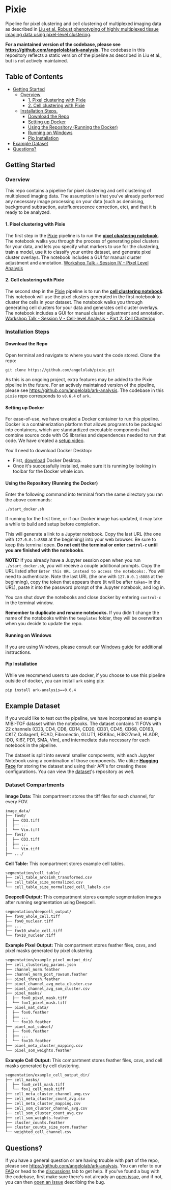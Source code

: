 # Pixie

Pipeline for pixel clustering and cell clustering of multiplexed imaging data as described in [Liu et al. Robust phenotyping of highly multiplexed tissue imaging data using pixel-level clustering](https://doi.org/10.1101/2022.08.16.504171).

**For a maintained version of the codebase, please see https://github.com/angelolab/ark-analysis.** The codebase in this repository reflects a static version of the pipeline as described in Liu et al., but is not actively maintained.

## Table of Contents
- [Getting Started](#getting-started)
  - [Overview](#overview)
    - [1. Pixel clustering with Pixie](#1-pixel-clustering-with-pixie)
    - [2. Cell clustering with Pixie](#2-cell-clustering-with-pixie)
  - [Installation Steps.](#installation-steps)
    - [Download the Repo](#download-the-repo)
    - [Setting up Docker](#setting-up-docker)
    - [Using the Repository (Running the Docker)](#using-the-repository-running-the-docker)
    - [Running on Windows](#running-on-windows)
    - [Pip Installation](#pip-installation)
- [Example Dataset](#example-dataset)
- [Questions?](#questions)


## Getting Started

### Overview
This repo contains a pipeline for pixel clustering and cell clustering of multiplexed imaging data. The assumption is that you've already performed any necessary image processing on your data (such as denoising, background subtraction, autofluorescence correction, etc), and that it is ready to be analyzed. 

#### 1. Pixel clustering with Pixie  
The first step in the [Pixie](https://www.biorxiv.org/content/10.1101/2022.08.16.504171) pipeline is to run the [**pixel clustering notebook**](./templates/1_Pixie_Cluster_Pixels.ipynb). The notebook walks you through the process of generating pixel clusters for your data, and lets you specify what markers to use for the clustering, train a model, use it to classify your entire dataset, and generate pixel cluster overlays. The notebook includes a GUI for manual cluster adjustment and annotation. [Workshop Talk - Session IV - Pixel Level Analysis](https://youtu.be/e7C1NvaPLaY)

#### 2. Cell clustering with Pixie  
The second step in the [Pixie](https://www.biorxiv.org/content/10.1101/2022.08.16.504171) pipeline is to run the [**cell clustering notebook**](./templates/2_Pixie_Cluster_Cells.ipynb). This notebook will use the pixel clusters generated in the first notebook to cluster the cells in your dataset. The notebook walks you through generating cell clusters for your data and generates cell cluster overlays. The notebook includes a GUI for manual cluster adjustment and annotation. [Workshop Talk - Session V - Cell-level Analysis - Part 2: Cell Clustering](https://youtu.be/4_AJxrxPYlk?t=2704)


### Installation Steps


#### Download the Repo

Open terminal and navigate to where you want the code stored. Clone the repo: 

```
git clone https://github.com/angelolab/pixie.git
```

As this is an ongoing project, extra features may be added to the Pixie pipeline in the future. For an actively maintained version of the pipeline, please see https://github.com/angelolab/ark-analysis. The codebase in this `pixie` repo corresponds to `v0.6.4` of `ark`.

#### Setting up Docker

For ease-of-use, we have created a Docker container to run this pipeline. Docker is a containerization platform that allows programs to be packaged into containers, which are standardized executable components that combine source code with OS libraries and dependences needed to run that code. We have created a [setup video](https://youtu.be/EXMGdi_Izdw).

You'll need to download Docker Desktop:
 - First, [download](https://hub.docker.com/?overlay=onboarding) Docker Desktop. 
 - Once it's successfully installed, make sure it is running by looking in toolbar for the Docker whale icon. 


#### Using the Repository (Running the Docker)

Enter the following command into terminal from the same directory you ran the above commands:

```
./start_docker.sh
``` 

If running for the first time, or if our Docker image has updated, it may take a while to build and setup before completion. 

This will generate a link to a Jupyter notebook. Copy the last URL (the one with `127.0.0.1:8888` at the beginning) into your web browser. Be sure to keep this terminal open.  **Do not exit the terminal or enter `control-c` until you are finished with the notebooks**. 

**NOTE:** If you already have a Jupyter session open when you run `./start_docker.sh`, you will receive a couple additional prompts. Copy the URL listed after `Enter this URL instead to access the notebooks:`. You will need to authenticate. Note the last URL (the one with `127.0.0.1:8888` at the beginning), copy the token that appears there (it will be after `token=` in the URL), paste it into the password prompt of the Jupyter notebook, and log in.

You can shut down the notebooks and close docker by entering `control-c` in the terminal window.

**Remember to duplicate and rename notebooks.** If you didn't change the name of the notebooks within the `templates` folder, they will be overwritten when you decide to update the repo.


#### Running on Windows

If you are using Windows, please consult our [Windows guide](https://ark-analysis.readthedocs.io/en/latest/_rtd/windows_setup.html) for additional instructions.


#### Pip Installation

While we reocmmend users to use docker, if you choose to use this pipeline outside of docker, you can install `ark` using pip:

```sh
pip install ark-analysis==0.6.4
```


## Example Dataset

If you would like to test out the pipeline, we have incorporated an example MIBI-TOF dataset within the notebooks. The dataset contains 11 FOVs with 22 channels (CD3, CD4, CD8, CD14, CD20, CD31, CD45, CD68, CD163, CK17, Collagen1, ECAD, Fibronectin, GLUT1, H3K9ac, H3K27me3, HLADR, IDO, Ki67, PD1, SMA, Vim), and intermediate data necessary for each notebook in the pipeline.

The dataset is split into several smaller components, with each Jupyter Notebook using a combination of those components. We utilize [**Hugging Face**](https://huggingface.co) for storing the dataset and using their API's for creating these configurations. You can view the [dataset](https://huggingface.co/datasets/angelolab/ark_example)'s repository as well.

### Dataset Compartments

**Image Data:** This compartment stores the tiff files for each channel, for every FOV.
```sh
image_data/
├── fov0/
│  ├── CD3.tiff
│  ├── ...
│  └── Vim.tiff
├── fov1/
│  ├── CD3.tiff
│  ├── ...
│  └── Vim.tiff
├── .../
```

**Cell Table:** This compartment stores example cell tables.

```sh
segmentation/cell_table/
├── cell_table_arcsinh_transformed.csv
├── cell_table_size_normalized.csv
└── cell_table_size_normalized_cell_labels.csv
```

**Deepcell Output:** This compartment stores example segmentation images after running segmentation using Deepcell.
```sh
segmentation/deepcell_output/
├── fov0_whole_cell.tiff
├── fov0_nuclear.tiff
├── ...
├── fov10_whole_cell.tiff
└── fov10_nuclear.tiff
```

**Example Pixel Output:** This compartment stores feather files, csvs, and pixel masks generated by pixel clustering.

```sh
segmentation/example_pixel_output_dir/
├── cell_clustering_params.json
├── channel_norm.feather
├── channel_norm_post_rowsum.feather
├── pixel_thresh.feather
├── pixel_channel_avg_meta_cluster.csv
├── pixel_channel_avg_som_cluster.csv
├── pixel_masks/
│  ├── fov0_pixel_mask.tiff
│  └── fov1_pixel_mask.tiff
├── pixel_mat_data/
│  ├── fov0.feather
│  ├── ...
│  └── fov10.feather
├── pixel_mat_subset/
│  ├── fov0.feather
│  ├── ...
│  └── fov10.feather
├── pixel_meta_cluster_mapping.csv
└── pixel_som_weights.feather
```

**Example Cell Output:** This compartment stores feather files, csvs, and cell masks generated by cell clustering.

```sh
segmentation/example_cell_output_dir/
├── cell_masks/
│  ├── fov0_cell_mask.tiff
│  └── fov1_cell_mask.tiff
├── cell_meta_cluster_channel_avg.csv
├── cell_meta_cluster_count_avg.csv
├── cell_meta_cluster_mapping.csv
├── cell_som_cluster_channel_avg.csv
├── cell_som_cluster_count_avg.csv
├── cell_som_weights.feather
├── cluster_counts.feather
├── cluster_counts_size_norm.feather
└── weighted_cell_channel.csv
```

## Questions?

If you have a general question or are having trouble with part of the repo, please see https://github.com/angelolab/ark-analysis. You can refer to our [FAQ](https://ark-analysis.readthedocs.io/en/latest/_rtd/faq.html) or head to the [discussions](https://github.com/angelolab/ark-analysis/discussions) tab to get help. If you've found a bug with the codebase, first make sure there's not already an [open issue](https://github.com/angelolab/ark-analysis/issues), and if not, you can then [open an issue](https://github.com/angelolab/ark-analysis/issues/new/choose) describing the bug.

